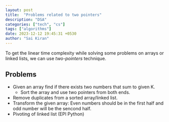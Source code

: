 ```yaml
---
layout: post
title:  "Problems related to two pointers"
description: "DSA"
categories: ["tech", "cs"]
tags: ["algorithms"]
date: 2023-12-12 19:45:31 +0530
author: "Sai Kiran"
---
```


To get the linear time complexity while solving some problems on arrays or linked lists, we can use _two-pointers_ technique.

## Problems

- Given an array find if there exists two numbers that sum to given K.
  - Sort the array and use two pointers from both ends.
- Remove duplicates from a sorted array/linked list.
- Transform the given array: Even numbers should be in the first half and odd number will be the sencond half.
- Pivoting of linked list (EPI Python)